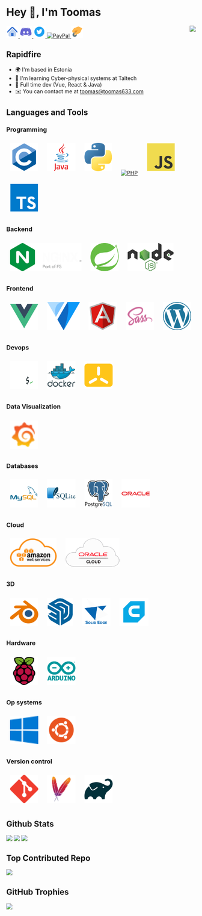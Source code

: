 # Hey 👋, I'm Toomas

<div align="right">
<img src="https://komarev.com/ghpvc/?username=Toomas633&&style=flat&abbreviated=true&color=f44336" align="right" />
</div> 
<a href="https://toomas633.com" target="_blank" rel="noreferrer">
<img src="https://raw.githubusercontent.com/Toomas633/Toomas633/main/icons/home.svg" alt="Home page" width="32" height="32" />
</a>
<a href="https://discord.com/users/8140" target="_blank" rel="noreferrer">
<img src="https://raw.githubusercontent.com/Toomas633/Toomas633/main/icons/discord.svg" alt=Discord width="32" height="32" />
</a>
<a href="https://twitter.com/Toomas633" target="_blank">
<img src="https://raw.githubusercontent.com/Toomas633/Toomas633/main/icons/twitter.svg" alt=Twitter width="32" height="32" />
</a>
<a href="https://paypal.me/ToomasK" target="_blank">
<image src="https://raw.githubusercontent.com/Toomas633/Toomas633/main/icons/paypal.svg" alt=PayPal width="32" height="32" />
</a>
<a href="https://toomas633.com/donate/" target="_blank" rel="noreferrer">
<img src="https://raw.githubusercontent.com/Toomas633/Toomas633/main/icons/donate.svg" alt=Donate width="32" height="32" />
</a>

## Rapidfire

- 🌍 I'm based in Estonia
- 🧠 I'm learning Cyber-physical systems at Taltech
- 💼 Full time dev (Vue, React & Java)
- ✉️ You can contact me at [toomas@toomas633.com](mailto:toomas@toomas633.com)

## Languages and Tools

### Programming

<div align="left">
<a href="https://www.cprogramming.com/" target="_blank"><img style="margin: 0.625rem" src="https://raw.githubusercontent.com/Toomas633/Toomas633/main/icons/c.svg" alt="C" height="75" /></a>
<a href="https://www.java.com/" target="_blank"><img style="margin: 0.625rem" src="https://raw.githubusercontent.com/Toomas633/Toomas633/main/icons/java.svg" alt="Java" height="75"/></a>
<a href="https://www.python.org/" target="_blank"><img style="margin: 0.625rem" src="https://raw.githubusercontent.com/Toomas633/Toomas633/main/icons/python.svg" alt="Python" height="75" /></a>
<a href="https://www.php.net/" target="_blank"><img style="margin: 0.625rem" src="https://profilinator.rishav.dev/skills-assets/php-original.svg" alt="PHP" height="75"/></a>
<a href="https://www.javascript.com/" target="_blank"><img style="margin: 0.625rem" src="https://raw.githubusercontent.com/Toomas633/Toomas633/main/icons/javascript.svg" alt="JavaScript" height="75" /></a>
<a href="https://www.typescriptlang.org/" target="_blank"><img style="margin: 0.625rem" src="https://raw.githubusercontent.com/Toomas633/Toomas633/main/icons/typescript.svg" alt="TypeScript" height="75" /></a>
</div>

### Backend

<div align="left">
<a href="https://www.nginx.com/" target="_blank"><img style="margin: 0.625rem" src="https://raw.githubusercontent.com/Toomas633/Toomas633/main/icons/nginx.svg" alt="Nginx" height="75" /></a>
<a href="https://spring.io/" target="_blank"><img style="margin: 0.625rem" src="https://raw.githubusercontent.com/Toomas633/Toomas633/main/icons/spring.svg" alt="Spring" height="75"/></a>
<a href="https://nodejs.org/" target="_blank"><img style="margin: 0.625rem" src="https://raw.githubusercontent.com/Toomas633/Toomas633/main/icons/nodejs.svg" alt="Node.js" height="75" /></a>  
</div>

### Frontend

<div align="left">
<a href="https://vuejs.org/" target="_blank"><img style="margin: 0.625rem" src="https://raw.githubusercontent.com/Toomas633/Toomas633/main/icons/vue.svg" alt="Vue" height="75" /></a>
<a href="https://vuetifyjs.com/" target="_blank"> <img style="margin: 0.625rem" src="https://raw.githubusercontent.com/Toomas633/Toomas633/main/icons/vuetify.svg" alt="Vuetify" height="75"/></a>
<a href="https://angular.io/" target="_blank"><img style="margin: 0.625rem" src="https://raw.githubusercontent.com/Toomas633/Toomas633/main/icons/angular.svg" alt="Angular" height="75" /></a>
<a href="https://sass-lang.com/" target="_blank"><img style="margin: 0.625rem" src="https://raw.githubusercontent.com/Toomas633/Toomas633/main/icons/sass.svg" alt="Sass" height="75" /></a>
<a href="https://wordpress.com/" target="_blank"><img style="margin: 0.625rem" src="https://raw.githubusercontent.com/Toomas633/Toomas633/main/icons/wordpress.svg" alt="Wordpress" height="75"/></a>
</div>

### Devops

<div align="left">
<a href="https://www.gnu.org/software/bash/" target="_blank"><img style="margin: 0.625rem" src="https://raw.githubusercontent.com/Toomas633/Toomas633/main/icons/bash.svg" alt="Bash" height="75" /></a>
<a href="https://www.docker.com/" target="_blank"><img style="margin: 0.625rem" src="https://raw.githubusercontent.com/Toomas633/Toomas633/main/icons/docker.svg" alt="Docker" height="75" /></a>
<a href="https://k3s.io/" target="_blank"><img style="margin: 0.625rem" src="https://raw.githubusercontent.com/Toomas633/Toomas633/main/icons/k3s.svg" alt="k3s" height="75" /></a>
</div>

### Data Visualization

<div align="left">
<a href="https://grafana.com/" target="_blank"><img style="margin: 0.625rem" src="https://raw.githubusercontent.com/Toomas633/Toomas633/main/icons/grafana.svg" alt="Grafana" height="75" /></a>
</div>

### Databases

<div align="left">
<a href="https://www.mysql.com/" target="_blank"><img style="margin: 0.625rem" src="https://raw.githubusercontent.com/Toomas633/Toomas633/main/icons/mysql.svg" alt="MySQL" height="75" /></a>
<a href="https://sqlite.org/index.html" target="_blank"><img style="margin: 0.625rem" src="https://raw.githubusercontent.com/Toomas633/Toomas633/main/icons/sqlite.svg" alt="SQLite3" height="75" /></a>
<a href="https://www.postgresql.org/" target="_blank"><img style="margin: 0.625rem" src="https://raw.githubusercontent.com/Toomas633/Toomas633/main/icons/postgresql.svg" alt="PostgreSQL" height="75" /></a>
<a href="https://www.oracle.com/database/" target="_blank"><img style="margin: 0.625rem" src="https://raw.githubusercontent.com/Toomas633/Toomas633/main/icons/oracle.svg" alt="Oracle" height="75" /></a>
</div>

### Cloud

<div align="left">
<a href="https://aws.amazon.com/" target="_blank"><img style="margin: 0.625rem" src="https://raw.githubusercontent.com/Toomas633/Toomas633/main/icons/aws.svg" alt="AWS" height="75" /></a>
<a href="https://www.oracle.com/cloud/" target="_blank"><img style="margin: 0.625rem" src="https://raw.githubusercontent.com/Toomas633/Toomas633/main/icons/oracle-cloud.svg" alt="Oracle" height="75" /></a>
</div>

### 3D

<div align="left">
<a href="https://www.blender.org/" target="_blank"><img style="margin: 0.625rem" src="https://raw.githubusercontent.com/Toomas633/Toomas633/main/icons/blender.svg" alt="Blender" height="75" /></a>
<a href="https://www.sketchup.com/" target="_blank"><img style="margin: 0.625rem" src="https://raw.githubusercontent.com/Toomas633/Toomas633/main/icons/sketchup.svg" alt="SketchUp" height="75"/></a>
<a href="https://solidedge.siemens.com/en/" target="_blank"><img style="margin: 0.625rem" src="https://raw.githubusercontent.com/Toomas633/Toomas633/main/icons/solidEdge.svg" alt="Solid Edge" height="75"/></a>
<a href="https://ultimaker.com/software/ultimaker-cura" target="_blank"><img style="margin: 0.625rem" src="https://raw.githubusercontent.com/Toomas633/Toomas633/main/icons/cura.svg" alt="Cura" height="75"/></a>
</div>

### Hardware

<div align="left">
<a href="https://www.raspberrypi.org/" target="_blank"><img style="margin: 0.625rem" src="https://raw.githubusercontent.com/Toomas633/Toomas633/main/icons/raspberry-pi.svg" alt="Raspberry Pi" height="75" /></a>
<a href="https://www.arduino.cc/" target="_blank"><img style="margin: 0.625rem" src="https://raw.githubusercontent.com/Toomas633/Toomas633/main/icons/arduino.svg" alt="Arduino" height="75" /></a>
</div>

### Op systems

<div align="left">
<a href="https://www.microsoft.com/en-us/windows" target="_blank"><img style="margin: 0.625rem" src="https://raw.githubusercontent.com/Toomas633/Toomas633/main/icons/windows.svg" alt="Windows" height="75" /></a>
<a href="https://ubuntu.com/" target="_blank"><img style="margin: 0.625rem" src="https://raw.githubusercontent.com/Toomas633/Toomas633/main/icons/ubuntu.svg" alt="Ubuntu" height="75" /></a>
</div>

### Version control

<div align="left">
<a href="https://git-scm.com/" target="_blank"><img style="margin: 0.625rem" src="https://raw.githubusercontent.com/Toomas633/Toomas633/main/icons/git.svg" alt="Git" height="75" /></a>
<a href="https://maven.apache.org/" target="_blank"><img style="margin: 0.625rem" src="https://raw.githubusercontent.com/Toomas633/Toomas633/main/icons/maven.svg" alt="Maven" height="75" /></a>
<a href="https://gradle.org/" target="_blank"><img style="margin: 0.625rem" src="https://raw.githubusercontent.com/Toomas633/Toomas633/main/icons/gradle.svg" alt="Gradle" height="75" /></a>
</div>

## Github Stats

<p float="left">
  <img src="https://github-readme-stats-two-topaz-39.vercel.app/api?username=Toomas633&theme=dark&hide_border=true&include_all_commits=true&count_private=false" style="height:10.938rem" />
  <img src="https://github-readme-streak-stats.herokuapp.com/?user=Toomas633&theme=dark&hide_border=true" style="height:10.938rem" />
  <img src="https://github-readme-stats-two-topaz-39.vercel.app/api/top-langs/?username=Toomas633&theme=dark&hide_border=true&layout=compact&langs_count=10" style="height:10.938rem" />
</p>

## Top Contributed Repo

<p float="left">
  <img src="https://github-contributor-stats.vercel.app/api?username=Toomas633&limit=5&theme=dark&hide_border=true&combine_all_yearly_contributions=true" style="height:10.938rem" />
</p>

## GitHub Trophies

<p float="left">
  <img src="https://github-profile-trophy.vercel.app/?username=Toomas633&theme=darkhub&no-frame=true&no-bg=false&margin-w=10&margin-h=10&column=-1" />
</p>

